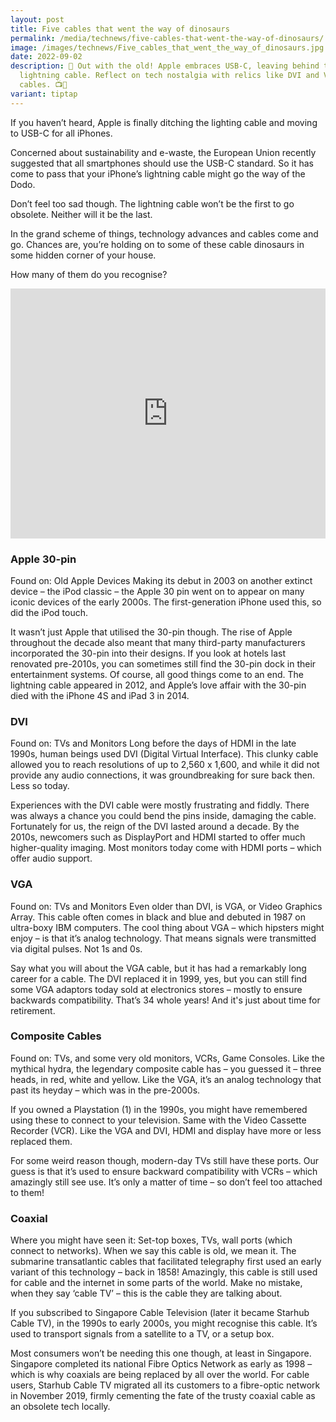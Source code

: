 ```yaml
---
layout: post
title: Five cables that went the way of dinosaurs
permalink: /media/technews/five-cables-that-went-the-way-of-dinosaurs/
image: /images/technews/Five_cables_that_went_the_way_of_dinosaurs.jpg
date: 2022-09-02
description: 🔄 Out with the old! Apple embraces USB-C, leaving behind the
  lightning cable. Reflect on tech nostalgia with relics like DVI and VGA
  cables. 📺🔗
variant: tiptap
---
```

<p>If you haven’t heard, Apple is finally ditching the lighting cable and
moving to USB-C for all iPhones.</p>
<p>Concerned about sustainability and e-waste, the European Union recently
suggested that all smartphones should use the USB-C standard. So it has
come to pass that your iPhone’s lightning cable might go the way of the
Dodo.</p>
<p>Don’t feel too sad though. The lightning cable won’t be the first to go
obsolete. Neither will it be the last.</p>
<p>In the grand scheme of things, technology advances and cables come and
go. Chances are, you’re holding on to some of these cable dinosaurs in
some hidden corner of your house.</p>
<p>How many of them do you recognise?</p>
<div class="iframe-wrapper">
<iframe style="max-width: 100%;" height="400" width="100%" allowfullscreen="true" frameborder="0" src="https://www.youtube.com/embed/dVq2q6OxaVM?si=k-x93AI1DOapRb6Q"></iframe>
</div>
<h3>Apple 30-pin</h3>
<p>Found on: Old Apple Devices Making its debut in 2003 on another extinct
device – the iPod classic – the Apple 30 pin went on to appear on many
iconic devices of the early 2000s. The first-generation iPhone used this,
so did the iPod touch.</p>
<p>It wasn’t just Apple that utilised the 30-pin though. The rise of Apple
throughout the decade also meant that many third-party manufacturers incorporated
the 30-pin into their designs. If you look at hotels last renovated pre-2010s,
you can sometimes still find the 30-pin dock in their entertainment systems.
Of course, all good things come to an end. The lightning cable appeared
in 2012, and Apple’s love affair with the 30-pin died with the iPhone 4S
and iPad 3 in 2014.</p>
<h3>DVI</h3>
<p>Found on: TVs and Monitors Long before the days of HDMI in the late 1990s,
human beings used DVI (Digital Virtual Interface). This clunky cable allowed
you to reach resolutions of up to 2,560 x 1,600, and while it did not provide
any audio connections, it was groundbreaking for sure back then. Less so
today.</p>
<p>Experiences with the DVI cable were mostly frustrating and fiddly. There
was always a chance you could bend the pins inside, damaging the cable.
Fortunately for us, the reign of the DVI lasted around a decade. By the
2010s, newcomers such as DisplayPort and HDMI started to offer much higher-quality
imaging. Most monitors today come with HDMI ports – which offer audio support.</p>
<h3>VGA</h3>
<p>Found on: TVs and Monitors Even older than DVI, is VGA, or Video Graphics
Array. This cable often comes in black and blue and debuted in 1987 on
ultra-boxy IBM computers. The cool thing about VGA – which hipsters might
enjoy – is that it’s analog technology. That means signals were transmitted
via digital pulses. Not 1s and 0s.</p>
<p>Say what you will about the VGA cable, but it has had a remarkably long
career for a cable. The DVI replaced it in 1999, yes, but you can still
find some VGA adaptors today sold at electronics stores – mostly to ensure
backwards compatibility. That’s 34 whole years! And it's just about time
for retirement.</p>
<h3>Composite Cables</h3>
<p>Found on: TVs, and some very old monitors, VCRs, Game Consoles. Like the
mythical hydra, the legendary composite cable has – you guessed it – three
heads, in red, white and yellow. Like the VGA, it’s an analog technology
that past its heyday – which was in the pre-2000s.</p>
<p>If you owned a Playstation (1) in the 1990s, you might have remembered
using these to connect to your television. Same with the Video Cassette
Recorder (VCR). Like the VGA and DVI, HDMI and display have more or less
replaced them.</p>
<p>For some weird reason though, modern-day TVs still have these ports. Our
guess is that it’s used to ensure backward compatibility with VCRs – which
amazingly still&nbsp;see use.&nbsp;It’s only a matter of time – so don’t
feel too attached to them!</p>
<h3>Coaxial</h3>
<p>Where you might have seen it: Set-top boxes, TVs, wall ports (which connect
to networks). When we say this cable is old, we mean it. The submarine
transatlantic cables that facilitated telegraphy first used an early variant
of this technology – back in 1858! Amazingly, this cable is still used
for cable and the internet in some parts of the world. Make no mistake,
when they say ‘cable TV’ – this is the cable they are talking about.</p>
<p>If you subscribed to Singapore Cable Television (later it became Starhub
Cable TV), in the 1990s to early 2000s, you might recognise this cable.
It’s used to transport signals from a satellite to a TV, or a setup box.</p>
<p>Most consumers won’t be needing this one though, at least in Singapore.
Singapore completed its national Fibre Optics Network as early as 1998
– which is why coaxials are being replaced by all over the world. For cable
users, Starhub Cable TV migrated all its customers to a fibre-optic network
in November 2019, firmly cementing the fate of the trusty coaxial cable
as an obsolete tech locally.</p>